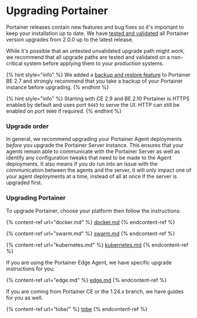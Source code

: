 # Upgrading Portainer

Portainer releases contain new features and bug fixes so it's important to keep your installation up to date. We have [tested and validated](../requirements-and-prerequisites.md#validated-configurations) all Portainer version upgrades from 2.0.0 up to the latest release.

While it's possible that an untested unvalidated upgrade path might work, we recommend that all upgrade paths are tested and validated on a non-critical system before applying them to your production systems.

{% hint style="info" %}
We added a [backup and restore feature](../../admin/settings/#backup-portainer) to Portainer BE 2.7 and strongly recommend that you take a backup of your Portainer instance before upgrading.
{% endhint %}

{% hint style="info" %}
Starting with CE 2.9 and BE 2.10 Portainer is HTTPS enabled by default and uses port `9443` to serve the UI. HTTP can still be enabled on port `9000` if required.
{% endhint %}

### Upgrade order

In general, we recommend upgrading your Portainer Agent deployments _before_ you upgrade the Portainer Server instance. This ensures that your agents remain able to communicate with the Portainer Server as well as identify any configuration tweaks that need to be made to the Agent deployments. It also means if you do run into an issue with the communication between the agents and the server, it will only impact one of your agent deployments at a time, instead of all at once if the server is upgraded first.

### Upgrading Portainer

To upgrade Portainer, choose your platform then follow the instructions:

{% content-ref url="docker.md" %}
[docker.md](docker.md)
{% endcontent-ref %}

{% content-ref url="swarm.md" %}
[swarm.md](swarm.md)
{% endcontent-ref %}

{% content-ref url="kubernetes.md" %}
[kubernetes.md](kubernetes.md)
{% endcontent-ref %}

If you are using the Portainer Edge Agent, we have specific upgrade instructions for you:

{% content-ref url="edge.md" %}
[edge.md](edge.md)
{% endcontent-ref %}

If you are coming from Portainer CE or the 1.24.x branch, we have guides for you as well.

{% content-ref url="tobe/" %}
[tobe](tobe/)
{% endcontent-ref %}
